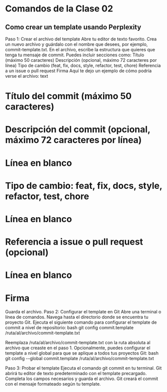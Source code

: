 # Comandos de la Clase 02

## Como crear un template usando Perplexity

Paso 1: Crear el archivo del template
Abre tu editor de texto favorito.
Crea un nuevo archivo y guárdalo con el nombre que desees, por ejemplo, commit-template.txt.
En el archivo, escribe la estructura que quieres que tenga tu mensaje de commit. Puedes incluir secciones como:
Título (máximo 50 caracteres)
Descripción (opcional, máximo 72 caracteres por línea)
Tipo de cambio (feat, fix, docs, style, refactor, test, chore)
Referencia a un issue o pull request
Firma
Aquí te dejo un ejemplo de cómo podría verse el archivo:
text

# Título del commit (máximo 50 caracteres)

# Descripción del commit (opcional, máximo 72 caracteres por línea)

# Línea en blanco

# Tipo de cambio: feat, fix, docs, style, refactor, test, chore

# Línea en blanco

# Referencia a issue o pull request (opcional)

# Línea en blanco

# Firma

Guarda el archivo.
Paso 2: Configurar el template en Git
Abre una terminal o línea de comandos.
Navega hasta el directorio donde se encuentra tu proyecto Git.
Ejecuta el siguiente comando para configurar el template de commit a nivel de repositorio:
bash
git config commit.template /ruta/al/archivo/commit-template.txt

Reemplaza /ruta/al/archivo/commit-template.txt con la ruta absoluta al archivo que creaste en el paso 1.
Opcionalmente, puedes configurar el template a nivel global para que se aplique a todos tus proyectos Git:
bash
git config --global commit.template /ruta/al/archivo/commit-template.txt

Paso 3: Probar el template
Ejecuta el comando git commit en tu terminal.
Git abrirá tu editor de texto predeterminado con el template precargado.
Completa los campos necesarios y guarda el archivo.
Git creará el commit con el mensaje formateado según tu template.
